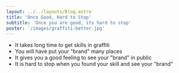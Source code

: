 ```yaml
---
layout: ../../layouts/Blog.astro
title: 'Once Good, Hard to Stop'
subtitle: 'Once you are good, its hard to stop'
poster: '/images/graffiti-better.jpg'
---
```


- It takes long time to get skills in graffiti
- You will have put your "brand" many places
- It gives you a good feeling to see your "brand" in public
- It is hard to stop when you found your skill and see your "brand"
